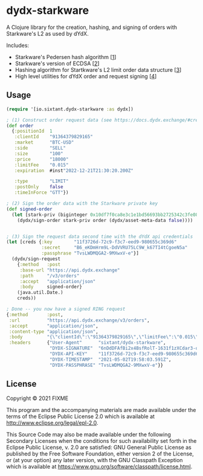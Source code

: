 # dydx-starkware

A Clojure library for the creation, hashing, and signing of orders with 
Starkware's L2 as used by dYdX.

Includes:
- Starkware's Pedersen hash algorithm [[1](src/io/sixtant/dydx_starkware/pedersen.clj)]
- Starkware's version of ECDSA [[2](src/io/sixtant/dydx_starkware/starkware_ecdsa.clj)]
- Hashing algorithm for Startkware's L2 limit order data structure [[3](src/io/sixtant/dydx_starkware/starkware_order.clj)]
- High level utilities for dYdX order and request signing [[4](src/io/sixtant/dydx_starkware.clj)]

## Usage

```clojure 
(require '[io.sixtant.dydx-starkware :as dydx])

; (1) Construct order request data (see https://docs.dydx.exchange/#create-a-new-order)
(def order
  {:positionId  1
   :clientId    "91364379829165"
   :market      "BTC-USD"
   :side        "SELL"
   :size        "100"
   :price       "18000"
   :limitFee    "0.015"
   :expiration  #inst"2022-12-21T21:30:20.200Z"

   :type        "LIMIT"
   :postOnly    false
   :timeInForce "GTT"})

; (2) Sign the order data with the Starkware private key
(def signed-order
  (let [stark-priv (biginteger 0x10df7f0ca8e3c1e1bd56693bb2725342c3fe08d7042ee6a4d2dad592b9a90c3)]
    (dydx/sign-order stark-priv order (dydx/asset-meta-data false))))


; (3) Sign the request data second time with the dYdX api credentials
(let [creds {:key        "11f3726d-72c9-f3c7-eed9-980655c369d6"
             :secret     "B6_eKDmHrm9L-DdVVRU75LC9W_k67TI4tCgoeN5a"
             :passphrase "TvsLWDMQGA2-9MXwxV-e"}]
  (dydx/sign-request
    {:method   :post
     :base-url "https://api.dydx.exchange"
     :path     "/v3/orders"
     :accept   "application/json"
     :body     signed-order}
    (java.util.Date.)
    creds))

; Done -- you now have a signed RING request
{:method       :post,
 :url          "https://api.dydx.exchange/v3/orders",
 :accept       "application/json",
 :content-type "application/json",
 :body         "{\"clientId\":\"91364379829165\",\"limitFee\":\"0.015\",\"expiration\":\"2022-12-21T21:30:20.200Z\",\"signature\":\"02c23b2b028e53251e615eb1a686e8b3e1ce735b7e0fa3fdf0b45772eb9d1bf9061a7881b83f6a6c26fa9810a9b17f91756f829956e193e04217626e88b34e4e\",\"postOnly\":false,\"type\":\"LIMIT\",\"size\":\"100\",\"side\":\"SELL\",\"market\":\"BTC-USD\",\"timeInForce\":\"GTT\",\"price\":\"18000\"}",
 :headers      {"User-Agent"      "sixtant/dydx-starkware",
                "DYDX-SIGNATURE"  "6nDdDFAfBi2x4BsfRolT-1631f1zXCdar3-o1ifMk6s=",
                "DYDX-API-KEY"    "11f3726d-72c9-f3c7-eed9-980655c369d6",
                "DYDX-TIMESTAMP"  "2021-05-02T19:58:03.591Z",
                "DYDX-PASSPHRASE" "TvsLWDMQGA2-9MXwxV-e"}}
```

## License

Copyright © 2021 FIXME

This program and the accompanying materials are made available under the
terms of the Eclipse Public License 2.0 which is available at
http://www.eclipse.org/legal/epl-2.0.

This Source Code may also be made available under the following Secondary
Licenses when the conditions for such availability set forth in the Eclipse
Public License, v. 2.0 are satisfied: GNU General Public License as published by
the Free Software Foundation, either version 2 of the License, or (at your
option) any later version, with the GNU Classpath Exception which is available
at https://www.gnu.org/software/classpath/license.html.

